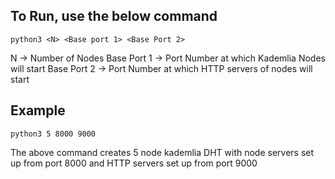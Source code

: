 

## To Run, use the below command

    python3 <N> <Base port 1> <Base Port 2>
N -> Number of Nodes
Base Port 1 -> Port Number at which Kademlia Nodes will start
Base Port 2 -> Port Number at which HTTP servers of nodes will start

## Example

    python3 5 8000 9000

The above command creates 5 node kademlia DHT with node servers set up from port 8000 and HTTP servers set up from port 9000
